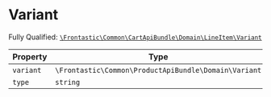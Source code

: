#  Variant

Fully Qualified: [`\Frontastic\Common\CartApiBundle\Domain\LineItem\Variant`](../../../../../src/php/CartApiBundle/Domain/LineItem/Variant.php)



Property|Type|Default|Description
--------|----|-------|-----------
`variant`|`\Frontastic\Common\ProductApiBundle\Domain\Variant`|``|
`type`|`string`|`'variant'`|

